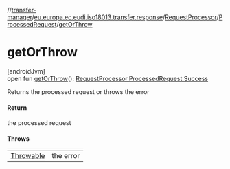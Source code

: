 //[transfer-manager](../../../../index.md)/[eu.europa.ec.eudi.iso18013.transfer.response](../../index.md)/[RequestProcessor](../index.md)/[ProcessedRequest](index.md)/[getOrThrow](get-or-throw.md)

# getOrThrow

[androidJvm]\
open
fun [getOrThrow](get-or-throw.md)(): [RequestProcessor.ProcessedRequest.Success](-success/index.md)

Returns the processed request or throws the error

#### Return

the processed request

#### Throws

|                                                                                        |           |
|----------------------------------------------------------------------------------------|-----------|
| [Throwable](https://kotlinlang.org/api/latest/jvm/stdlib/kotlin/-throwable/index.html) | the error |

